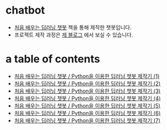 # chatbot

- [처음 배우는 딥러닝 챗봇](https://www.aladin.co.kr/shop/wproduct.aspx?ItemId=254608281) 책을 통해 제작한 챗봇입니다.
- 프로젝트 제작 과정은 [제 블로그](https://derekahndev.github.io/) 에서 보실 수 있습니다.

# a table of contents

- [처음 배우는 딥러닝 챗봇 / Python을 이용한 딥러닝 챗봇 제작기 (1)](https://derekahndev.github.io/machine%20learning/chatbot-1/)
- [처음 배우는 딥러닝 챗봇 / Python을 이용한 딥러닝 챗봇 제작기 (2)](https://derekahndev.github.io/machine%20learning/chatbot-2/)
- [처음 배우는 딥러닝 챗봇 / Python을 이용한 딥러닝 챗봇 제작기 (3)](https://derekahndev.github.io/machine%20learning/chatbot-3/)
- [처음 배우는 딥러닝 챗봇 / Python을 이용한 딥러닝 챗봇 제작기 (4)](https://derekahndev.github.io/machine%20learning/chatbot-4/)
- [처음 배우는 딥러닝 챗봇 / Python을 이용한 딥러닝 챗봇 제작기 (5)](https://derekahndev.github.io/machine%20learning/chatbot-5/)
- [처음 배우는 딥러닝 챗봇 / Python을 이용한 딥러닝 챗봇 제작기 (6)](https://derekahndev.github.io/machine%20learning/chatbot-6/)
- [처음 배우는 딥러닝 챗봇 / Python을 이용한 딥러닝 챗봇 제작기 (7)](https://derekahndev.github.io/machine%20learning/chatbot-7/)
